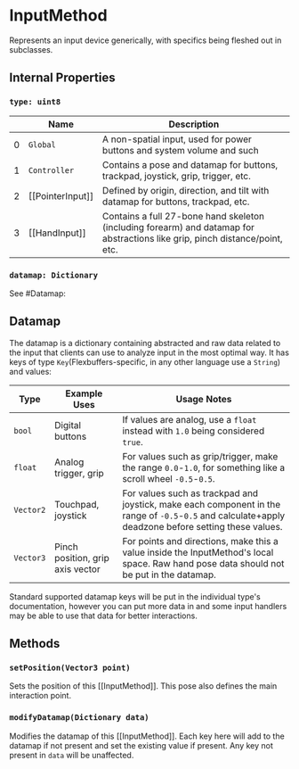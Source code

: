 # InputMethod
Represents an input device generically, with specifics being fleshed out in subclasses.

## Internal Properties
### `type: uint8`
|   | Name         | Description                                                                                                 |
|---|--------------|-------------------------------------------------------------------------------------------------------------|
| 0 | `Global`     | A non-spatial input, used for power buttons and system volume and such                                      |
| 1 | `Controller` | Contains a pose and datamap for buttons, trackpad, joystick, grip, trigger, etc.                            |
| 2 | [[PointerInput]]    | Defined by origin, direction, and tilt with datamap for buttons, trackpad, etc.                             |
| 3 | [[HandInput]]       | Contains a full 27-bone hand skeleton (including forearm) and datamap for abstractions like grip, pinch distance/point, etc. |

### `datamap: Dictionary`
See #Datamap:

## Datamap
The datamap is a dictionary containing abstracted and raw data related to the input that clients can use to analyze input in the most optimal way. It has keys of type `Key`(Flexbuffers-specific, in any other language use a `String`) and values:

| Type      | Example Uses                     | Usage Notes                                                                                                                                        |
|-----------|----------------------------------|----------------------------------------------------------------------------------------------------------------------------------------------------|
| `bool`    | Digital buttons                  | If values are analog, use a `float` instead with `1.0` being considered `true`.                                                                      |
| `float`   | Analog trigger, grip             | For values such as grip/trigger, make the range `0.0`-`1.0`, for something like a scroll wheel `-0.5`-`0.5`.                                       |
| `Vector2` | Touchpad, joystick               | For values such as trackpad and joystick, make each component in the range of `-0.5`-`0.5` and calculate+apply deadzone before setting these values. |
| `Vector3` | Pinch position, grip axis vector | For points and directions, make this a value inside the  InputMethod's local space. Raw hand pose data should not be put in the datamap.           |

Standard supported datamap keys will be put in the individual type's documentation, however you can put more data in and some input handlers may be able to use that data for better interactions.

## Methods
### `setPosition(Vector3 point)`
Sets the position of this [[InputMethod]]. This pose also defines the main interaction point.

### `modifyDatamap(Dictionary data)`
Modifies the datamap of this [[InputMethod]]. Each key here will add to the datamap if not present and set the existing value if present. Any key not present in `data` will be unaffected.